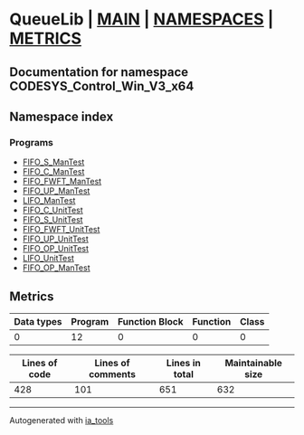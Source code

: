 # QueueLib | [MAIN] | [NAMESPACES] | [METRICS]  

## Documentation for namespace CODESYS_Control_Win_V3_x64  

## Namespace index  


### Programs  

- [FIFO_S_ManTest](prg/FIFO_S_ManTest_st.md)  
- [FIFO_C_ManTest](prg/FIFO_C_ManTest_st.md)  
- [FIFO_FWFT_ManTest](prg/FIFO_FWFT_ManTest_st.md)  
- [FIFO_UP_ManTest](prg/FIFO_UP_ManTest_st.md)  
- [LIFO_ManTest](prg/LIFO_ManTest_st.md)  
- [FIFO_C_UnitTest](prg/FIFO_C_UnitTest_st.md)  
- [FIFO_S_UnitTest](prg/FIFO_S_UnitTest_st.md)  
- [FIFO_FWFT_UnitTest](prg/FIFO_FWFT_UnitTest_st.md)  
- [FIFO_UP_UnitTest](prg/FIFO_UP_UnitTest_st.md)  
- [FIFO_OP_UnitTest](prg/FIFO_OP_UnitTest_st.md)  
- [LIFO_UnitTest](prg/LIFO_UnitTest_st.md)  
- [FIFO_OP_ManTest](prg/FIFO_OP_ManTest_st.md)  





## Metrics  

| Data types | Program | Function Block | Function | Class |
| ---------- | ------- | -------------- | -------- | ----- |
 0 | 12 | 0 | 0 | 0 |

| Lines of code | Lines of comments | Lines in total | Maintainable size |
| ------------- | ----------------- | -------------- | ----------------- |
| 428 |101 |651 | 632 |

 ---
Autogenerated with [ia_tools](https://github.com/tkucic/ia_tools)  

[MAIN]: ../../../index_st.md
[NAMESPACES]: ../nsList_st.md
[METRICS]: ../../metrics_st.md
